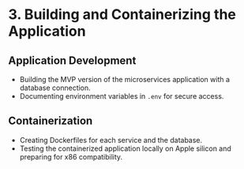 # 3. Building and Containerizing the Application

## Application Development
- Building the MVP version of the microservices application with a database connection.
- Documenting environment variables in `.env` for secure access.

## Containerization
- Creating Dockerfiles for each service and the database.
- Testing the containerized application locally on Apple silicon and preparing for x86 compatibility.